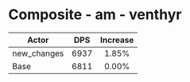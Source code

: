 # Composite - am - venthyr
| Actor | DPS | Increase |
|---|:---:|:---:|
|new_changes|6937|1.85%|
|Base|6811|0.00%|
